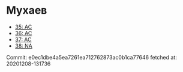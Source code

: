 # Мухаев
- [35: AC](35.md)
- [36: AC](36.md)
- [37: AC](37.md)
- [38: NA](38.md)

Commit: e0ec1dbe4a5ea7261ea712762873ac0b1ca77646
 fetched at: 20201208-131736
